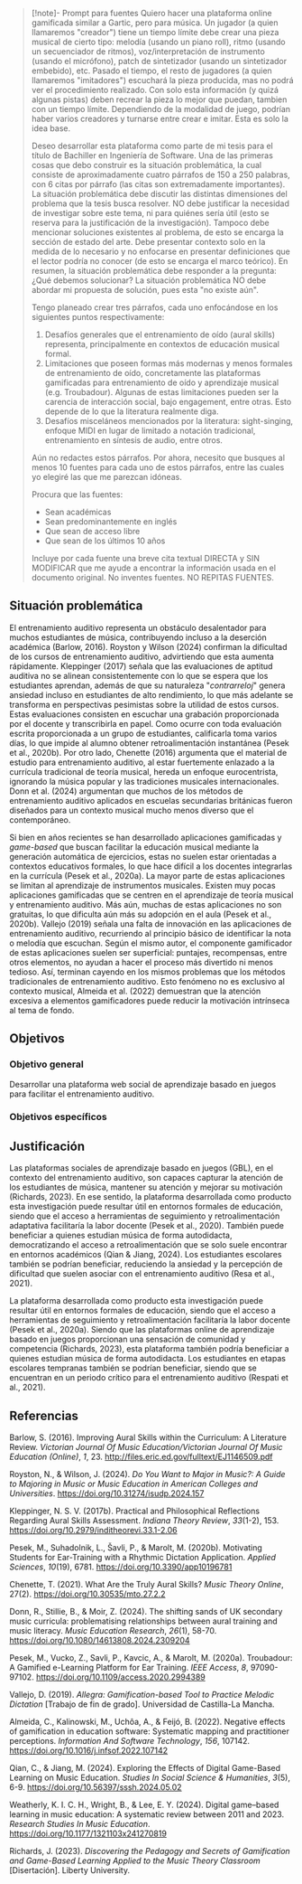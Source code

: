 > [!note]- Prompt para fuentes
> Quiero hacer una plataforma online gamificada similar a Gartic, pero para música. Un jugador (a quien llamaremos "creador") tiene un tiempo límite debe crear una pieza musical de cierto tipo: melodía (usando un piano roll), ritmo (usando un secuenciador de ritmos), voz/interpretación de instrumento (usando el micrófono), patch de sintetizador (usando un sintetizador embebido), etc. Pasado el tiempo, el resto de jugadores (a quien llamaremos "imitadores") escuchará la pieza producida, mas no podrá ver el procedimiento realizado. Con solo esta información (y quizá algunas pistas) deben recrear la pieza lo mejor que puedan, tambien con un tiempo límite. Dependiendo de la modalidad de juego, podrían haber varios creadores y turnarse entre crear e imitar. Esta es solo la idea base.
> 
> Deseo desarrollar esta plataforma como parte de mi tesis para el título de Bachiller en Ingeniería de Software. Una de las primeras cosas que debo construir es la situación problemática, la cual consiste de aproximadamente cuatro párrafos de 150 a 250 palabras, con 6 citas por párrafo (las citas son extremadamente importantes). La situación problemática debe discutir las distintas dimensiones del problema que la tesis busca resolver. NO debe justificar la necesidad de investigar sobre este tema, ni para quiénes sería útil (esto se reserva para la justificación de la investigación). Tampoco debe mencionar soluciones existentes al problema, de esto se encarga la sección de estado del arte. Debe presentar contexto solo en la medida de lo necesario y no enfocarse en presentar definiciones que el lector podría no conocer (de esto se encarga el marco teórico). En resumen, la situación problemática debe responder a la pregunta: ¿Qué debemos solucionar? La situación problemática NO debe abordar mi propuesta de solución, pues esta "no existe aún".
> 
> Tengo planeado crear tres párrafos, cada uno enfocándose en los siguientes puntos respectivamente:
> 
> 1. Desafíos generales que el entrenamiento de oído (aural skills) representa, principalmente en contextos de educación musical formal.
> 2. Limitaciones que poseen formas más modernas y menos formales de entrenamiento de oído, concretamente las plataformas gamificadas para entrenamiento de oído y aprendizaje musical (e.g. Troubadour). Algunas de estas limitaciones pueden ser la carencia de interacción social, bajo engagement, entre otras. Esto depende de lo que la literatura realmente diga.
> 3. Desafíos misceláneos mencionados por la literatura: sight-singing, enfoque MIDI en lugar de limitado a notación tradicional, entrenamiento en síntesis de audio, entre otros.
> 
> Aún no redactes estos párrafos. Por ahora, necesito que busques al menos 10 fuentes para cada uno de estos párrafos, entre las cuales yo elegiré las que me parezcan idóneas.
> 
> Procura que las fuentes:
> - Sean académicas
> - Sean predominantemente en inglés
> - Que sean de acceso libre
> - Que sean de los últimos 10 años
> 
> Incluye por cada fuente una breve cita textual DIRECTA y SIN MODIFICAR que me ayude a encontrar la información usada en el documento original. No inventes fuentes. NO REPITAS FUENTES.

## Situación problemática

El entrenamiento auditivo representa un obstáculo desalentador para muchos estudiantes de música, contribuyendo incluso a la deserción académica (Barlow, 2016). Royston y Wilson (2024) confirman la dificultad de los cursos de entrenamiento auditivo, advirtiendo que esta aumenta rápidamente. Kleppinger (2017) señala que las evaluaciones de aptitud auditiva no se alinean consistentemente con lo que se espera que los estudiantes aprendan, además de que su naturaleza "*contrarreloj*" genera ansiedad incluso en estudiantes de alto rendimiento, lo que más adelante se transforma en perspectivas pesimistas sobre la utilidad de estos cursos. Estas evaluaciones consisten en escuchar una grabación proporcionada por el docente y transcribirla en papel. Como ocurre con toda evaluación escrita proporcionada a un grupo de estudiantes, calificarla toma varios días, lo que impide al alumno obtener retroalimentación instantánea (Pesek et al., 2020b). Por otro lado, Chenette (2016) argumenta que el material de estudio para entrenamiento auditivo, al estar fuertemente enlazado a la currícula tradicional de teoría musical, hereda un enfoque eurocentrista, ignorando la música popular y las tradiciones musicales internacionales.  Donn et al. (2024) argumentan que muchos de los métodos de entrenamiento auditivo aplicados en escuelas secundarias británicas fueron diseñados para un contexto musical mucho menos diverso que el contemporáneo.

Si bien en años recientes se han desarrollado aplicaciones gamificadas y *game-based* que buscan facilitar la educación musical mediante la generación automática de ejercicios, estas no suelen estar orientadas a contextos educativos formales, lo que hace difícil a los docentes integrarlas en la currícula (Pesek et al., 2020a). La mayor parte de estas aplicaciones se limitan al aprendizaje de instrumentos musicales. Existen muy pocas aplicaciones gamificadas que se centren en el aprendizaje de teoría musical y entrenamiento auditivo. Más aún, muchas de estas aplicaciones no son gratuitas, lo que dificulta aún más su adopción en el aula (Pesek et al., 2020b). Vallejo (2019) señala una falta de innovación en las aplicaciones de entrenamiento auditivo, recurriendo al principio básico de identificar la nota o melodía que escuchan. Según el mismo autor, el componente gamificador de estas aplicaciones suelen ser superficial: puntajes, recompensas, entre otros elementos, no ayudan a hacer el proceso más divertido ni menos tedioso. Así, terminan cayendo en los mismos problemas que los métodos tradicionales de entrenamiento auditivo. Esto fenómeno no es exclusivo al contexto musical, Almeida et al. (2022) demuestran que la atención excesiva a elementos gamificadores puede reducir la motivación intrínseca al tema de fondo.

## Objetivos

### Objetivo general

Desarrollar una plataforma web social de aprendizaje basado en juegos para facilitar el entrenamiento auditivo.

### Objetivos específicos

## Justificación

Las plataformas sociales de aprendizaje basado en juegos (GBL), en el contexto del entrenamiento auditivo, son capaces capturar la atención de los estudiantes de música, mantener su atención y mejorar su motivación (Richards, 2023). En ese sentido, la plataforma desarrollada como producto esta investigación puede resultar útil en entornos formales de educación, siendo que el acceso a herramientas de seguimiento y retroalimentación adaptativa facilitaría la labor docente (Pesek et al., 2020). También puede beneficiar a quienes estudian música de forma autodidacta, democratizando el acceso a retroalimentación que se solo suele encontrar en entornos académicos (Qian & Jiang, 2024). Los estudiantes escolares también se podrían beneficiar, reduciendo la ansiedad y la percepción de dificultad que suelen asociar con el entrenamiento auditivo (Resa et al., 2021).

La plataforma desarrollada como producto esta investigación puede resultar útil en entornos formales de educación, siendo que el acceso a herramientas de seguimiento y retroalimentación facilitaría la labor docente (Pesek et al., 2020a). Siendo que las plataformas online de aprendizaje basado en juegos proporcionan una sensación de comunidad y competencia (Richards, 2023), esta plataforma también podría beneficiar a quienes estudian música de forma autodidacta. Los estudiantes en etapas escolares tempranas también se podrían beneficiar, siendo que se encuentran en un periodo crítico para el entrenamiento auditivo (Respati et al., 2021).

## Referencias

Barlow, S. (2016). Improving Aural Skills within the Curriculum: A Literature Review. _Victorian Journal Of Music Education/Victorian Journal Of Music Education (Online)_, _1_, 23. http://files.eric.ed.gov/fulltext/EJ1146509.pdf

Royston, N., & Wilson, J. (2024). _Do You Want to Major in Music?: A Guide to Majoring in Music or Music Education in American Colleges and Universities_. https://doi.org/10.31274/isudp.2024.157

Kleppinger, N. S. V. (2017b). Practical and Philosophical Reflections Regarding Aural Skills Assessment. _Indiana Theory Review_, _33_(1-2), 153. https://doi.org/10.2979/inditheorevi.33.1-2.06

Pesek, M., Suhadolnik, L., Šavli, P., & Marolt, M. (2020b). Motivating Students for Ear-Training with a Rhythmic Dictation Application. _Applied Sciences_, _10_(19), 6781. https://doi.org/10.3390/app10196781

Chenette, T. (2021). What Are the Truly Aural Skills? _Music Theory Online_, 27(2). https://doi.org/10.30535/mto.27.2.2

Donn, R., Stillie, B., & Moir, Z. (2024). The shifting sands of UK secondary music curricula: problematising relationships between aural training and music literacy. _Music Education Research_, _26_(1), 58-70. https://doi.org/10.1080/14613808.2024.2309204

Pesek, M., Vucko, Z., Savli, P., Kavcic, A., & Marolt, M. (2020a). Troubadour: A Gamified e-Learning Platform for Ear Training. _IEEE Access_, _8_, 97090-97102. https://doi.org/10.1109/access.2020.2994389

Vallejo, D. (2019). _Allegra: Gamification-based Tool to Practice Melodic Dictation_ [Trabajo de fin de grado]. Universidad de Castilla-La Mancha.

Almeida, C., Kalinowski, M., Uchôa, A., & Feijó, B. (2022). Negative effects of gamification in education software: Systematic mapping and practitioner perceptions. _Information And Software Technology_, _156_, 107142. https://doi.org/10.1016/j.infsof.2022.107142

Qian, C., & Jiang, M. (2024). Exploring the Effects of Digital Game-Based Learning on Music Education. _Studies In Social Science & Humanities_, _3_(5), 6-9. https://doi.org/10.56397/sssh.2024.05.02

Weatherly, K. I. C. H., Wright, B., & Lee, E. Y. (2024). Digital game–based learning in music education: A systematic review between 2011 and 2023. _Research Studies In Music Education_. https://doi.org/10.1177/1321103x241270819

Richards, J. (2023). _Discovering the Pedagogy and Secrets of Gamification and Game-Based Learning Applied to the Music Theory Classroom_ [Disertación]. Liberty University.